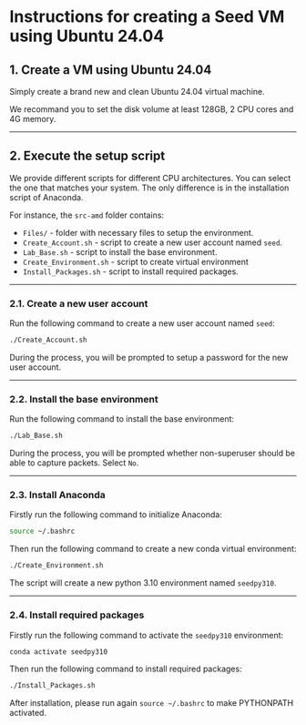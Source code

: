 # Instructions for creating a Seed VM using Ubuntu 24.04

## 1. Create a VM using Ubuntu 24.04

Simply create a brand new and clean Ubuntu 24.04 virtual machine.

We recommand you to set the disk volume at least 128GB, 2 CPU cores and 4G memory.

***

## 2. Execute the setup script

We provide different scripts for different CPU architectures. You can select the one that matches your system. The only difference is in the installation script of Anaconda.

For instance, the `src-amd` folder contains:

- `Files/` - folder with necessary files to setup the environment.
- `Create_Account.sh` - script to create a new user account named `seed`.
- `Lab_Base.sh` - script to install the base environment.
- `Create_Environment.sh` - script to create virtual environment
- `Install_Packages.sh` - script to install required packages.

***

### 2.1. Create a new user account

Run the following command to create a new user account named `seed`:

```bash
./Create_Account.sh
```

During the process, you will be prompted to setup a password for the new user account.

***

### 2.2. Install the base environment

Run the following command to install the base environment:

```bash
./Lab_Base.sh
```

During the process, you will be prompted whether non-superuser should be able to capture packets. Select `No`.

***

### 2.3. Install Anaconda

Firstly run the following command to initialize Anaconda:

```bash
source ~/.bashrc
```

Then run the following command to create a new conda virtual environment:

```bash
./Create_Environment.sh
```

The script will create a new python 3.10 environment named `seedpy310`.

***

### 2.4. Install required packages

Firstly run the following command to activate the `seedpy310` environment:

```bash
conda activate seedpy310
```

Then run the following command to install required packages:

```bash
./Install_Packages.sh
```

After installation, please run again `source ~/.bashrc` to make PYTHONPATH activated.